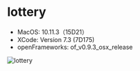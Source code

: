 # lottery
- MacOS: 10.11.3（15D21）
- XCode: Version 7.3 (7D175)
- openFrameworks: of_v0.9.3_osx_release

![lottery](https://github.com/yutatoga/lottery/blob/master/lottery.gif)
